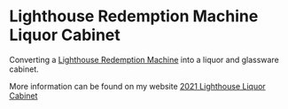 # Lighthouse Redemption Machine Liquor Cabinet

Converting a [Lighthouse Redemption Machine](https://www.arcade-museum.com/game_detail.php?game_id=13172) into a liquor and glassware cabinet.

More information can be found on my website [2021 Lighthouse Liquor Cabinet](https://blog.abluestar.com/projects/2021-lighthouse-liquor-cabinet/)
